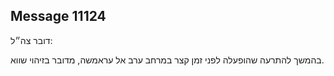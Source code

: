 ## Message 11124

דובר צה״ל:

בהמשך להתרעה שהופעלה לפני זמן קצר במרחב ערב אל עראמשה, מדובר בזיהוי שווא.

